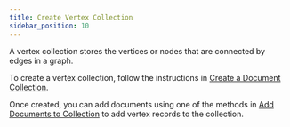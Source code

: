 ```yaml
---
title: Create Vertex Collection
sidebar_position: 10
---
```


A vertex collection stores the vertices or nodes that are connected by edges in a graph.

To create a vertex collection, follow the instructions in [Create a Document Collection](../../collections/documents/create-document-store).

Once created, you can add documents using one of the methods in [Add Documents to Collection](../../collections/documents/add-document) to add vertex records to the collection.
